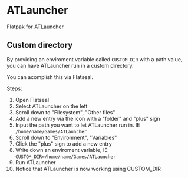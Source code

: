# ATLauncher

Flatpak for [ATLauncher](https://github.com/ATLauncher/ATLauncher)

## Custom directory

By providing an enviroment variable called `CUSTOM_DIR` with a path value,
you can have ATLauncher run in a custom directory.

You can acomplish this via Flatseal.

Steps:

1. Open Flatseal
2. Select ATLauncher on the left
3. Scroll down to "Filesystem", "Other files"
4. Add a new entry via the icon with a "folder" and "plus" sign
5. Input the path you want to let ATLauncher run in. IE `/home/name/Games/ATLauncher`
6. Scroll down to "Environment", "Variables"
7. Click the "plus" sign to add a new entry
8. Write down an enviroment variable, IE `CUSTOM_DIR=/home/name/Games/ATLauncher`
9. Run ATLauncher
10. Notice that ATLauncher is now working using CUSTOM_DIR
